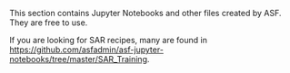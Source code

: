 This section contains Jupyter Notebooks and other files created by ASF. They are free to use.

If you are looking for SAR recipes, many are found in https://github.com/asfadmin/asf-jupyter-notebooks/tree/master/SAR_Training.
